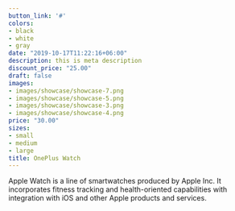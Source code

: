 ```yaml
---
button_link: '#'
colors:
- black
- white
- gray
date: "2019-10-17T11:22:16+06:00"
description: this is meta description
discount_price: "25.00"
draft: false
images:
- images/showcase/showcase-7.png
- images/showcase/showcase-5.png
- images/showcase/showcase-3.png
- images/showcase/showcase-4.png
price: "30.00"
sizes:
- small
- medium
- large
title: OnePlus Watch
---
```


Apple Watch is a line of smartwatches produced by Apple Inc. It incorporates fitness tracking and health-oriented capabilities with integration with iOS and other Apple products and services.
